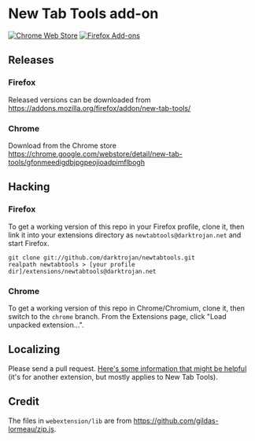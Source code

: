 New Tab Tools add-on
====================

[![Chrome Web Store](https://img.shields.io/chrome-web-store/v/gfonmeedigdbjpgpeojioadpimflbogh.svg)](https://chrome.google.com/webstore/detail/new-tab-tools/gfonmeedigdbjpgpeojioadpimflbogh)
[![Firefox Add-ons](https://img.shields.io/amo/v/new-tab-tools.svg)](https://addons.mozilla.org/firefox/addon/new-tab-tools/)

Releases
--------

### Firefox
Released versions can be downloaded from https://addons.mozilla.org/firefox/addon/new-tab-tools/

### Chrome
Download from the Chrome store https://chrome.google.com/webstore/detail/new-tab-tools/gfonmeedigdbjpgpeojioadpimflbogh

Hacking
-------

### Firefox
To get a working version of this repo in your Firefox profile, clone it, then link it into your extensions directory as `newtabtools@darktrojan.net` and start Firefox.
```
git clone git://github.com/darktrojan/newtabtools.git
realpath newtabtools > [your profile dir]/extensions/newtabtools@darktrojan.net
```

### Chrome
To get a working version of this repo in Chrome/Chromium, clone it, then switch to the `chrome` branch. From the Extensions page, click "Load unpacked extension…".

Localizing
----------
Please send a pull request. [Here's some information that might be helpful](https://github.com/darktrojan/openwith/issues/141#issue-261143759) (it's for another extension, but mostly applies to New Tab Tools).

Credit
------
The files in `webextension/lib` are from https://github.com/gildas-lormeau/zip.js.
